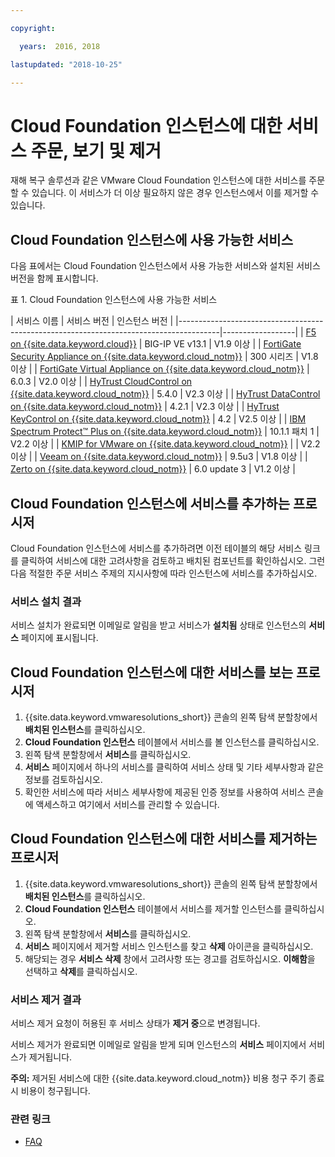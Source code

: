 ```yaml
---

copyright:

  years:  2016, 2018

lastupdated: "2018-10-25"

---
```


# Cloud Foundation 인스턴스에 대한 서비스 주문, 보기 및 제거

재해 복구 솔루션과 같은 VMware Cloud Foundation 인스턴스에 대한 서비스를 주문할 수 있습니다. 이 서비스가 더 이상 필요하지 않은 경우 인스턴스에서 이를 제거할 수 있습니다.

## Cloud Foundation 인스턴스에 사용 가능한 서비스

다음 표에서는 Cloud Foundation 인스턴스에서 사용 가능한 서비스와 설치된 서비스 버전을 함께 표시합니다.

표 1. Cloud Foundation 인스턴스에 사용 가능한 서비스

| 서비스 이름 | 서비스 버전 | 인스턴스 버전 |
|----------------------------------------------------------------------------------------|------------------|
| [F5 on {{site.data.keyword.cloud}}](../services/f5_considerations.html)                                 | BIG-IP VE v13.1 | V1.9 이상 |
| [FortiGate Security Appliance on {{site.data.keyword.cloud_notm}}](../services/fsa_considerations.html)       | 300 시리즈 | V1.8 이상 |
| [FortiGate Virtual Appliance on {{site.data.keyword.cloud_notm}}](../services/fortinetvm_considerations.html) | 6.0.3 | V2.0 이상 |
| [HyTrust CloudControl on {{site.data.keyword.cloud_notm}}](../services/htcc_considerations.html)              | 5.4.0 | V2.3 이상 |
| [HyTrust DataControl on {{site.data.keyword.cloud_notm}}](../services/htdc_considerations.html)              | 4.2.1 | V2.3 이상 |
| [HyTrust KeyControl on {{site.data.keyword.cloud_notm}}](../services/htkc_considerations.html)              | 4.2 | V2.5 이상 |
| [IBM Spectrum Protect&trade; Plus on {{site.data.keyword.cloud_notm}}](../services/spp_considerations.html)  | 10.1.1 패치 1 | V2.2 이상 |
| [KMIP for VMware on {{site.data.keyword.cloud_notm}}](../services/kmip_considerations.html)                  |   | V2.2 이상 |
| [Veeam on {{site.data.keyword.cloud_notm}}](../services/veeam_considerations.html)                          | 9.5u3 | V1.8 이상 |
| [Zerto on {{site.data.keyword.cloud_notm}}](../services/addingzertodr.html)                                 | 6.0 update 3 | V1.2 이상 |

## Cloud Foundation 인스턴스에 서비스를 추가하는 프로시저

Cloud Foundation 인스턴스에 서비스를 추가하려면 이전 테이블의 해당 서비스 링크를 클릭하여 서비스에 대한 고려사항을 검토하고 배치된 컴포넌트를 확인하십시오. 그런 다음 적절한 주문 서비스 주제의 지시사항에 따라 인스턴스에 서비스를 추가하십시오.

### 서비스 설치 결과

서비스 설치가 완료되면 이메일로 알림을 받고 서비스가 **설치됨** 상태로 인스턴스의 **서비스** 페이지에 표시됩니다.

## Cloud Foundation 인스턴스에 대한 서비스를 보는 프로시저

1. {{site.data.keyword.vmwaresolutions_short}} 콘솔의 왼쪽 탐색 분할창에서 **배치된 인스턴스**를 클릭하십시오.
2. **Cloud Foundation 인스턴스** 테이블에서 서비스를 볼 인스턴스를 클릭하십시오.
3. 왼쪽 탐색 분할창에서 **서비스**를 클릭하십시오.
4. **서비스** 페이지에서 하나의 서비스를 클릭하여 서비스 상태 및 기타 세부사항과 같은 정보를 검토하십시오.
5. 확인한 서비스에 따라 서비스 세부사항에 제공된 인증 정보를 사용하여 서비스 콘솔에 액세스하고 여기에서 서비스를 관리할 수 있습니다.

## Cloud Foundation 인스턴스에 대한 서비스를 제거하는 프로시저

1. {{site.data.keyword.vmwaresolutions_short}} 콘솔의 왼쪽 탐색 분할창에서 **배치된 인스턴스**를 클릭하십시오.
2. **Cloud Foundation 인스턴스** 테이블에서 서비스를 제거할 인스턴스를 클릭하십시오.
3. 왼쪽 탐색 분할창에서 **서비스**를 클릭하십시오.
4. **서비스** 페이지에서 제거할 서비스 인스턴스를 찾고 **삭제** 아이콘을 클릭하십시오.
5. 해당되는 경우 **서비스 삭제** 창에서 고려사항 또는 경고를 검토하십시오. **이해함**을 선택하고 **삭제**를 클릭하십시오.

### 서비스 제거 결과

서비스 제거 요청이 허용된 후 서비스 상태가 **제거 중**으로 변경됩니다.

서비스 제거가 완료되면 이메일로 알림을 받게 되며 인스턴스의 **서비스** 페이지에서 서비스가 제거됩니다.

**주의:** 제거된 서비스에 대한 {{site.data.keyword.cloud_notm}} 비용 청구 주기 종료 시 비용이 청구됩니다.

### 관련 링크

* [FAQ](../vmonic/faq.html)
